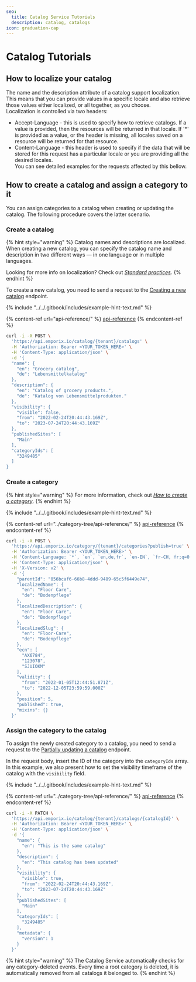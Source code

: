 ```yaml
---
seo:
  title: Catalog Service Tutorials
  description: catalog, catalogs
icon: graduation-cap
---
```


# Catalog Tutorials

## How to localize your catalog

The name and the description attribute of a catalog support localization. This means that you can provide values in a specific locale and also retrieve those values either localized, or all together, as you choose.\
Localization is controlled via two headers:

* Accept-Language - this is used to specify how to retrieve catalogs. If a value is provided, then the resources will be returned in that locale. If '\*' is provided as a value, or the header is missing, all locales saved on a resource will be returned for that resource.
* Content-Language - this header is used to specify if the data that will be stored for this request has a particular locale or you are providing all the desired locales.\
  You can see detailed examples for the requests affected by this bellow.

## How to create a catalog and assign a category to it

You can assign categories to a catalog when creating or updating the catalog. The following procedure covers the latter scenario.

### Create a catalog

{% hint style="warning" %}
Catalog names and descriptions are localized. When creating a new catalog, you can specify the catalog name and description in two different ways — in one language or in multiple languages.

Looking for more info on localization? Check out [_Standard practices_](../../standard-practices/translations.md).
{% endhint %}

To create a new catalog, you need to send a request to the [Creating a new catalog](https://developer.emporix.io/api-references/catalogs-and-categories/catalog/api-reference/catalog-management#post-catalog-tenant-catalogs) endpoint.

{% include "../../.gitbook/includes/example-hint-text.md" %}

{% content-ref url="api-reference/" %}
[api-reference](api-reference/)
{% endcontent-ref %}

```bash
curl -i -X POST \
  'https://api.emporix.io/catalog/{tenant}/catalogs' \
  -H 'Authorization: Bearer <YOUR_TOKEN_HERE>' \
  -H 'Content-Type: application/json' \
  -d '{
  "name": {
    "en": "Grocery catalog",
    "de": "Lebensmittelkatalog"
  },
  "description": {
    "en": "Catalog of grocery products.",
    "de": "Katalog von Lebensmittelprodukten."
  },
  "visibility": {
    "visible": false,
    "from": "2022-02-24T20:44:43.169Z",
    "to": "2023-07-24T20:44:43.169Z"
  },
  "publishedSites": [
    "Main"
  ],
  "categoryIds": [
    "3249485"
  ]
}
```

### Create a category

{% hint style="warning" %}
For more information, check out [_How to create a category_](../category-tree/#how-to-create-a-category).
{% endhint %}

{% include "../../.gitbook/includes/example-hint-text.md" %}

{% content-ref url="../category-tree/api-reference/" %}
[api-reference](../category-tree/api-reference/)
{% endcontent-ref %}

```bash
curl -i -X POST \
  'https://api.emporix.io/category/{tenant}/categories?publish=true' \
  -H 'Authorization: Bearer <YOUR_TOKEN_HERE>' \
  -H 'Content-Language: `*`, `en`, `en,de,fr`, `en-EN`, `fr-CH, fr;q=0.9, en;q=0.8, de;q=0.7`' \
  -H 'Content-Type: application/json' \
  -H 'X-Version: v2' \
  -d '{
    "parentId": "056bcaf6-66b8-4ddd-9489-65c5f6449e74",
    "localizedName": {
      "en": "Floor Care",
      "de": "Bodenpflege"
    },
    "localizedDescription": {
      "en": "Floor Care",
      "de": "Bodenpflege"
    },
    "localizedSlug": {
      "en": "Floor-Care",
      "de": "Bodenpflege"
    },
    "ecn": [
      "AX6784",
      "123078",
      "SJUIOKM"
    ],
    "validity": {
      "from": "2022-01-05T12:44:51.871Z",
      "to": "2022-12-05T23:59:59.000Z"
    },
    "position": 5,
    "published": true,
    "mixins": {}
  }'
```

### Assign the category to the catalog

To assign the newly created category to a catalog, you need to send a request to the [Partially updating a catalog](https://developer.emporix.io/api-references/catalogs-and-categories/catalog/api-reference/catalog-management#patch-catalog-tenant-catalogs-catalogid) endpoint.

In the request body, insert the ID of the category into the `categoryIds` array. In this example, we also present how to set the visibility timeframe of the catalog with the `visibility` field.

{% include "../../.gitbook/includes/example-hint-text.md" %}

{% content-ref url="../category-tree/api-reference/" %}
[api-reference](../category-tree/api-reference/)
{% endcontent-ref %}

```bash
curl -i -X PATCH \
  'https://api.emporix.io/catalog/{tenant}/catalogs/{catalogId}' \
  -H 'Authorization: Bearer <YOUR_TOKEN_HERE>' \
  -H 'Content-Type: application/json' \
  -d '{
    "name": {
      "en": "This is the same catalog"
    },
    "description": {
      "en": "This catalog has been updated"
    },
    "visibility": {
      "visible": true,
      "from": "2022-02-24T20:44:43.169Z",
      "to": "2023-07-24T20:44:43.169Z"
    },
    "publishedSites": [
      "Main"
    ],
    "categoryIds": [
      "3249485"
    ],
    "metadata": {
      "version": 1
    }
  }'
```

{% hint style="warning" %}
The Catalog Service automatically checks for any category-deleted events. Every time a root category is deleted, it is automatically removed from all catalogs it belonged to.
{% endhint %}
